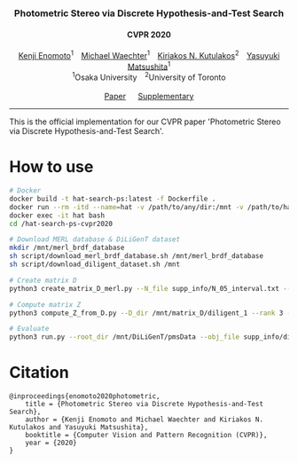 <p align="center">
  <h3 align="center">Photometric Stereo via Discrete Hypothesis-and-Test Search</h3>
  <h4 align="center">CVPR 2020</h5>
  <p align="center"><a href="https://enomotokenji.github.io">Kenji Enomoto</a><sup>1</sup>&emsp;<a href="https://sites.google.com/view/mwaechter">Michael Waechter</a><sup>1</sup>&emsp;<a href="http://www.cs.toronto.edu/~kyros/">Kiriakos N. Kutulakos</a><sup>2</sup>&emsp;<a href="http://www-infobiz.ist.osaka-u.ac.jp/en/member/matsushita/">Yasuyuki Matsushita</a><sup>1</sup>
    <br />
    <sup>1</sup>Osaka University&emsp;<sup>2</sup>University of Toronto
    <br />
    <br />
    <a href="http://cvl.ist.osaka-u.ac.jp/wp-content/uploads/2020/04/enomoto2020photometric.pdf">Paper</a>
    &emsp;
    <a href="https://openaccess.thecvf.com/content_CVPR_2020/supplemental/Enomoto_Photometric_Stereo_via_CVPR_2020_supplemental.pdf">Supplementary</a>
  </p>
</p>

---

This is the official implementation for our CVPR paper 'Photometric Stereo via Discrete Hypothesis-and-Test Search'.

# How to use

```sh
# Docker
docker build -t hat-search-ps:latest -f Dockerfile .
docker run --rm -itd --name=hat -v /path/to/any/dir:/mnt -v /path/to/hat-search-ps-cvpr2020:/hat-search-ps-cvpr2020 hat-search-ps:latest
docker exec -it hat bash
cd /hat-search-ps-cvpr2020

# Download MERL database & DiLiGenT dataset
mkdir /mnt/merl_brdf_database
sh script/download_merl_brdf_database.sh /mnt/merl_brdf_database
sh script/download_diligent_dataset.sh /mnt

# Create matrix D
python3 create_matrix_D_merl.py --N_file supp_info/N_05_interval.txt --L_file supp_info/L_diligent1.txt --merl_dir /mnt/merl_brdf_database --material_name_file supp_info/merl_name.txt --out_dir /mnt/matrix_D/diligent_1

# Compute matrix Z
python3 compute_Z_from_D.py --D_dir /mnt/matrix_D/diligent_1 --rank 3 --out_dir /mnt/matrix_Z/diligent_1/rank_3 --n_jobs -1

# Evaluate
python3 run.py --root_dir /mnt/DiLiGenT/pmsData --obj_file supp_info/diligent_name_1.txt --data_name diligent --Z_dir /mnt/matrix_Z/diligent_1/rank_3 --N_file supp_info/N_05_interval.txt --out_dir /mnt/result/diligent --n_jobs -1
```

# Citation
```
@inproceedings{enomoto2020photometric,
    title = {Photometric Stereo via Discrete Hypothesis-and-Test Search},
    author = {Kenji Enomoto and Michael Waechter and Kiriakos N. Kutulakos and Yasuyuki Matsushita},
    booktitle = {Computer Vision and Pattern Recognition (CVPR)},
    year = {2020}
}
```
